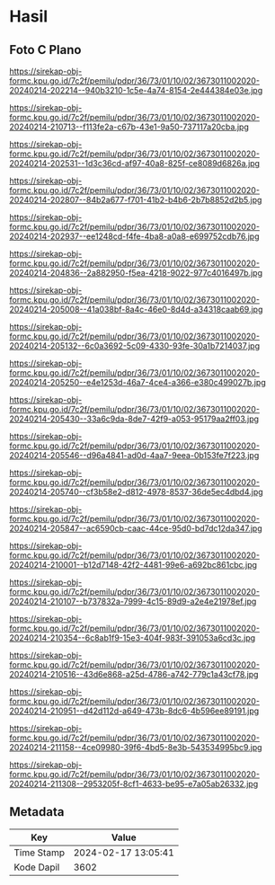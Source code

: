 # Hasil

## Foto C Plano

https://sirekap-obj-formc.kpu.go.id/7c2f/pemilu/pdpr/36/73/01/10/02/3673011002020-20240214-202214--940b3210-1c5e-4a74-8154-2e444384e03e.jpg

https://sirekap-obj-formc.kpu.go.id/7c2f/pemilu/pdpr/36/73/01/10/02/3673011002020-20240214-210713--f113fe2a-c67b-43e1-9a50-737117a20cba.jpg

https://sirekap-obj-formc.kpu.go.id/7c2f/pemilu/pdpr/36/73/01/10/02/3673011002020-20240214-202531--1d3c36cd-af97-40a8-825f-ce8089d6826a.jpg

https://sirekap-obj-formc.kpu.go.id/7c2f/pemilu/pdpr/36/73/01/10/02/3673011002020-20240214-202807--84b2a677-f701-41b2-b4b6-2b7b8852d2b5.jpg

https://sirekap-obj-formc.kpu.go.id/7c2f/pemilu/pdpr/36/73/01/10/02/3673011002020-20240214-202937--ee1248cd-f4fe-4ba8-a0a8-e699752cdb76.jpg

https://sirekap-obj-formc.kpu.go.id/7c2f/pemilu/pdpr/36/73/01/10/02/3673011002020-20240214-204836--2a882950-f5ea-4218-9022-977c4016497b.jpg

https://sirekap-obj-formc.kpu.go.id/7c2f/pemilu/pdpr/36/73/01/10/02/3673011002020-20240214-205008--41a038bf-8a4c-46e0-8d4d-a34318caab69.jpg

https://sirekap-obj-formc.kpu.go.id/7c2f/pemilu/pdpr/36/73/01/10/02/3673011002020-20240214-205132--6c0a3692-5c09-4330-93fe-30a1b7214037.jpg

https://sirekap-obj-formc.kpu.go.id/7c2f/pemilu/pdpr/36/73/01/10/02/3673011002020-20240214-205250--e4e1253d-46a7-4ce4-a366-e380c499027b.jpg

https://sirekap-obj-formc.kpu.go.id/7c2f/pemilu/pdpr/36/73/01/10/02/3673011002020-20240214-205430--33a6c9da-8de7-42f9-a053-95179aa2ff03.jpg

https://sirekap-obj-formc.kpu.go.id/7c2f/pemilu/pdpr/36/73/01/10/02/3673011002020-20240214-205546--d96a4841-ad0d-4aa7-9eea-0b153fe7f223.jpg

https://sirekap-obj-formc.kpu.go.id/7c2f/pemilu/pdpr/36/73/01/10/02/3673011002020-20240214-205740--cf3b58e2-d812-4978-8537-36de5ec4dbd4.jpg

https://sirekap-obj-formc.kpu.go.id/7c2f/pemilu/pdpr/36/73/01/10/02/3673011002020-20240214-205847--ac6590cb-caac-44ce-95d0-bd7dc12da347.jpg

https://sirekap-obj-formc.kpu.go.id/7c2f/pemilu/pdpr/36/73/01/10/02/3673011002020-20240214-210001--b12d7148-42f2-4481-99e6-a692bc861cbc.jpg

https://sirekap-obj-formc.kpu.go.id/7c2f/pemilu/pdpr/36/73/01/10/02/3673011002020-20240214-210107--b737832a-7999-4c15-89d9-a2e4e21978ef.jpg

https://sirekap-obj-formc.kpu.go.id/7c2f/pemilu/pdpr/36/73/01/10/02/3673011002020-20240214-210354--6c8ab1f9-15e3-404f-983f-391053a6cd3c.jpg

https://sirekap-obj-formc.kpu.go.id/7c2f/pemilu/pdpr/36/73/01/10/02/3673011002020-20240214-210516--43d6e868-a25d-4786-a742-779c1a43cf78.jpg

https://sirekap-obj-formc.kpu.go.id/7c2f/pemilu/pdpr/36/73/01/10/02/3673011002020-20240214-210951--d42d112d-a649-473b-8dc6-4b596ee89191.jpg

https://sirekap-obj-formc.kpu.go.id/7c2f/pemilu/pdpr/36/73/01/10/02/3673011002020-20240214-211158--4ce09980-39f6-4bd5-8e3b-543534995bc9.jpg

https://sirekap-obj-formc.kpu.go.id/7c2f/pemilu/pdpr/36/73/01/10/02/3673011002020-20240214-211308--2953205f-8cf1-4633-be95-e7a05ab26332.jpg


## Metadata

| Key        | Value               |
| ---------- | ------------------- |
| Time Stamp | 2024-02-17 13:05:41 |
| Kode Dapil | 3602                |



